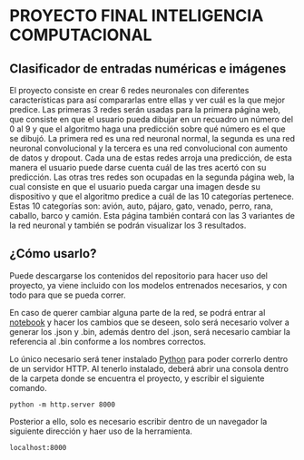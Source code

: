 # PROYECTO FINAL INTELIGENCIA COMPUTACIONAL

## Clasificador de entradas numéricas e imágenes

El proyecto consiste en crear 6 redes neuronales con diferentes características para así compararlas entre ellas y ver cuál es la que mejor predice. 
Las primeras 3 redes serán usadas para la primera página web, que consiste en que el usuario pueda dibujar en un recuadro un número del 0 al 9 y que el algoritmo haga una predicción sobre qué número es el que se dibujó. La primera red es una red neuronal normal, la segunda es una red neuronal convolucional y la tercera es una red convolucional con aumento de datos y dropout. Cada una de estas redes arroja una predicción, de esta manera el usuario puede darse cuenta cuál de las tres acertó con su predicción. 
Las otras tres redes son ocupadas en la segunda página web, la cual consiste en que el usuario pueda cargar una imagen desde su dispositivo y que el algoritmo predice a cuál de las 10 categorías pertenece. Estas 10 categorías son: avión, auto, pájaro, gato, venado, perro, rana, caballo, barco y camión. Esta página también contará con las 3 variantes de la red neuronal y también se podrán visualizar los 3 resultados. 

## ¿Cómo usarlo?

Puede descargarse los contenidos del repositorio para hacer uso del proyecto, ya viene incluido con los modelos entrenados necesarios, y con todo para que se pueda correr.

En caso de querer cambiar alguna parte de la red, se podrá entrar al [notebook](docs/Proyecto_Final_IC.ipynb) y hacer los cambios que se deseen, solo será necesario volver a generar los .json y .bin, además dentro del .json, será necesario cambiar la referencia al .bin conforme a los nombres correctos.

Lo único necesario será tener instalado [Python](https://www.python.org/downloads/) para poder correrlo dentro de un servidor HTTP. Al tenerlo instalado, deberá abrir una consola dentro de la carpeta donde se encuentra el proyecto, y escribir el siguiente comando.
```
python -m http.server 8000
```
Posterior a ello, solo es necesario escribir dentro de un navegador la siguiente dirección y haer uso de la herramienta.
```
localhost:8000
```


